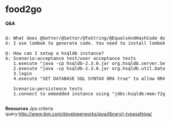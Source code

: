 food2go
=======

**Q&A**

<pre>

Q: What does @Getter/@Setter/@ToString/@EqualsAndHashCode do? Why I have compile error on all setter and getter methods?
A: I use lombok to generate code. You need to install lombok plugin to your ide, refer to [this](http://projectlombok.org/features/index.html) for more detail.

Q: How can I setup a hsqldb instance?
A: Scenario:acceptance test/user acceptance tests
   1.execute "java -cp hsqldb-2.3.0.jar org.hsqldb.server.Server --database.0 ./db/f2g --dbname.0 f2g" to setup a hsqldb instance in server mode.
   2.execute "java -cp hsqldb-2.3.0.jar org.hsqldb.util.DatabaseManagerSwing" to setup a gui tool
   3.login
   4.execute "SET DATABASE SQL SYNTAX ORA true" to allow ORACLE compatibility
   
   Scenario:persistence tests
   1.connect to embedded instance using "jdbc:hsqldb:mem:f2g;sql.syntax_ora=true"

</pre>

**Resources**
Jpa criteria query:http://www.ibm.com/developerworks/java/library/j-typesafejpa/
